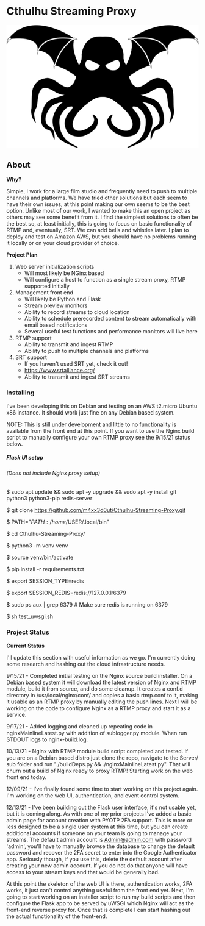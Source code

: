 # Cthulhu Streaming Proxy

![Cthulhu](app/static/images/cthulhu.png)

## About

**Why?**

Simple, I work for a large film studio and frequently need to push to multiple channels and platforms.
We have tried other solutions but each seem to have their own issues, at this point making our own seems
to be the best option.  Unlike most of our work, I wanted to make this an open project as others may see
some benefit from it.  I find the simplest solutions to often be the best so, at least initially, this
is going to focus on basic functionality of RTMP and, eventually, SRT.  We can add bells and whistles later.
I plan to deploy and test on Amazon AWS, but you should have no problems running it locally or on your 
cloud provider of choice.

**Project Plan**

1. Web server initialization scripts
	* Will most likely be NGinx based
	* Will configure a host to function as a single stream proxy, RTMP supported initially
2. Management front end
	* Will likely be Python and Flask
	* Stream preview monitors
	* Ability to record streams to cloud location
	* Ability to schedule prerecorded content to stream automatically with email based notifications
	* Several useful test functions and performance monitors will live here
3. RTMP support
	* Ability to transmit and ingest RTMP
	* Ability to push to multiple channels and platforms
4. SRT support
	* If you haven't used SRT yet, check it out!
	* https://www.srtalliance.org/
	* Ability to transmit and ingest SRT streams

### Installing

I've been developing this on Debian and testing on an AWS t2.micro Ubuntu x86 instance.  It should work just fine on any Debian based system.

NOTE: This is still under development and little to no functionality is available from the front end at this point.  If you want to use the Nginx build script to manually configure your own RTMP proxy see the 9/15/21 status below.

##### Flask UI setup
###### (Does not include Nginx proxy setup)

$ sudo apt update && sudo apt -y upgrade && sudo apt -y install git python3 python3-pip redis-server

$ git clone https://github.com/m4xx3d0ut/Cthulhu-Streaming-Proxy.git 

$ PATH="$PATH:/home/$USER/.local/bin" 

$ cd Cthulhu-Streaming-Proxy/ 

$ python3 -m venv venv 

$ source venv/bin/activate 

$ pip install -r requirements.txt 

$ export SESSION_TYPE=redis 

$ export SESSION_REDIS=redis://127.0.0.1:6379 

$ sudo ps aux | grep 6379 # Make sure redis is running on 6379

$ sh test_uwsgi.sh 

### Project Status

**Current Status**

I'll update this section with useful information as we go.  I'm currently doing some research and hashing
out the cloud infrastructure needs.

9/15/21 - Completed initial testing on the Nginx source build installer.  On a Debian based system it will download the latest version of Nginx and RTMP module, build it from source, and do some cleanup.  It creates a conf.d directory in /usr/local/nginx/conf/ and copies a basic rtmp.conf to it, making it usable as an RTMP proxy by manually editing the push lines.  Next I will be working on the code to configure Nginx as a RTMP proxy and start it as a service.

9/17/21 - Added logging and cleaned up repeating code in nginxMainlineLatest.py with addition of sublogger.py module.  When run STDOUT logs to nginx-build.log.

10/13/21 - Nginx with RTMP module build script completed and tested.  If you are on a Debian based distro just clone the repo, navigate to the Server/ sub folder and run "./buildDeps.py && ./nginxMainlineLatest.py".  That will churn out a build of Nginx ready to proxy RTMP!  Starting work on the web front end today.

12/09/21 - I've finally found some time to start working on this project again.  I'm working on the web UI, authentication, and event control system.

12/13/21 - I've been building out the Flask user interface, it's not usable yet, but it is coming along.  As with one of my prior projects I've added a basic admin page for account creation with PYOTP 2FA support.  This is more or less designed to be a single user system at this time, but you can create additional accounts if someone on your team is going to manage your streams.  The default admin account is Admin@admin.com with password 'admin', you'll have to manually browse the database to change the default password and recover the 2FA secret to enter into the Google Authenticator app.  Seriously though, if you use this, delete the default account after creating your new admin account.  If you do not do that anyone will have access to your stream keys and that would be generally bad.

At this point the skeleton of the web UI is there, authentication works, 2FA works, it just can't control anything useful from the front end yet.  Next, I'm going to start working on an installer script to run my build scripts and then configure the Flask app to be served by uWSGI which Nginx will act as the front-end reverse proxy for.  Once that is complete I can start hashing out the actual functionality of the front-end.
